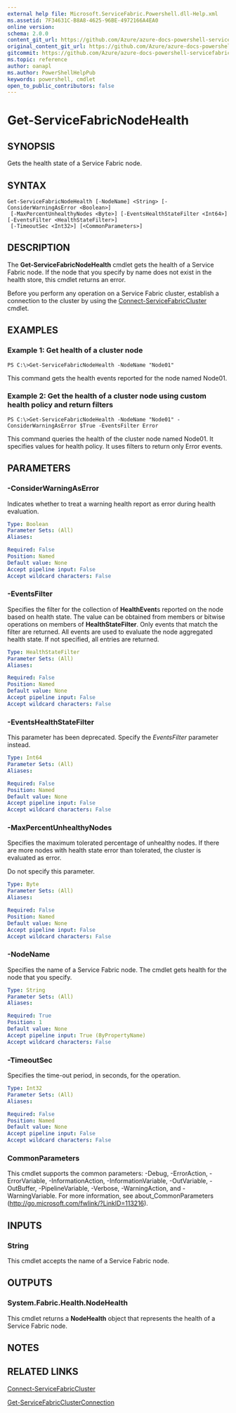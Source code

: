 ```yaml
---
external help file: Microsoft.ServiceFabric.Powershell.dll-Help.xml
ms.assetid: 7F34631C-B8A8-4625-96BE-4972166A4EA0
online version:
schema: 2.0.0
content_git_url: https://github.com/Azure/azure-docs-powershell-servicefabric/blob/master/service-fabric-cmdlets/ServiceFabric/vlatest/Get-ServiceFabricNodeHealth.md
original_content_git_url: https://github.com/Azure/azure-docs-powershell-servicefabric/blob/master/service-fabric-cmdlets/ServiceFabric/vlatest/Get-ServiceFabricNodeHealth.md
gitcommit: https://github.com/Azure/azure-docs-powershell-servicefabric/blob/
ms.topic: reference
author: oanapl
ms.author: PowerShellHelpPub
keywords: powershell, cmdlet
open_to_public_contributors: false
---
```


# Get-ServiceFabricNodeHealth

## SYNOPSIS
Gets the health state of a Service Fabric node.

## SYNTAX

```
Get-ServiceFabricNodeHealth [-NodeName] <String> [-ConsiderWarningAsError <Boolean>]
 [-MaxPercentUnhealthyNodes <Byte>] [-EventsHealthStateFilter <Int64>] [-EventsFilter <HealthStateFilter>]
 [-TimeoutSec <Int32>] [<CommonParameters>]
```

## DESCRIPTION
The **Get-ServiceFabricNodeHealth** cmdlet gets the health of a Service Fabric node.
If the node that you specify by name does not exist in the health store, this cmdlet returns an error.

Before you perform any operation on a Service Fabric cluster, establish a connection to the cluster by using the [Connect-ServiceFabricCluster](./Connect-ServiceFabricCluster.md) cmdlet.

## EXAMPLES

### Example 1: Get health of a cluster node
```
PS C:\>Get-ServiceFabricNodeHealth -NodeName "Node01"
```

This command gets the health events reported for the node named Node01.

### Example 2: Get the health of a cluster node using custom health policy and return filters
```
PS C:\>Get-ServiceFabricNodeHealth -NodeName "Node01" -ConsiderWarningAsError $True -EventsFilter Error
```

This command queries the health of the cluster node named Node01.
It specifies values for health policy.
It uses filters to return only Error events.

## PARAMETERS

### -ConsiderWarningAsError
Indicates whether to treat a warning health report as error during health evaluation.

```yaml
Type: Boolean
Parameter Sets: (All)
Aliases: 

Required: False
Position: Named
Default value: None
Accept pipeline input: False
Accept wildcard characters: False
```

### -EventsFilter
Specifies the filter for the collection of **HealthEvent**s reported on the node based on health state.
The value can be obtained from members or bitwise operations on members of **HealthStateFilter**.
Only events that match the filter are returned.
All events are used to evaluate the node aggregated health state.
If not specified, all entries are returned.

```yaml
Type: HealthStateFilter
Parameter Sets: (All)
Aliases: 

Required: False
Position: Named
Default value: None
Accept pipeline input: False
Accept wildcard characters: False
```

### -EventsHealthStateFilter
This parameter has been deprecated.
Specify the *EventsFilter* parameter instead.

```yaml
Type: Int64
Parameter Sets: (All)
Aliases: 

Required: False
Position: Named
Default value: None
Accept pipeline input: False
Accept wildcard characters: False
```

### -MaxPercentUnhealthyNodes
Specifies the maximum tolerated percentage of unhealthy nodes.
If there are more nodes with health state error than tolerated, the cluster is evaluated as error.

Do not specify this parameter.

```yaml
Type: Byte
Parameter Sets: (All)
Aliases: 

Required: False
Position: Named
Default value: None
Accept pipeline input: False
Accept wildcard characters: False
```

### -NodeName
Specifies the name of a Service Fabric node.
The cmdlet gets health for the node that you specify.

```yaml
Type: String
Parameter Sets: (All)
Aliases: 

Required: True
Position: 1
Default value: None
Accept pipeline input: True (ByPropertyName)
Accept wildcard characters: False
```

### -TimeoutSec
Specifies the time-out period, in seconds, for the operation.

```yaml
Type: Int32
Parameter Sets: (All)
Aliases: 

Required: False
Position: Named
Default value: None
Accept pipeline input: False
Accept wildcard characters: False
```

### CommonParameters
This cmdlet supports the common parameters: -Debug, -ErrorAction, -ErrorVariable, -InformationAction, -InformationVariable, -OutVariable, -OutBuffer, -PipelineVariable, -Verbose, -WarningAction, and -WarningVariable. For more information, see about_CommonParameters (http://go.microsoft.com/fwlink/?LinkID=113216).

## INPUTS

### String
This cmdlet accepts the name of a Service Fabric node.

## OUTPUTS

### System.Fabric.Health.NodeHealth
This cmdlet returns a **NodeHealth** object that represents the health of a Service Fabric node.

## NOTES

## RELATED LINKS

[Connect-ServiceFabricCluster](./Connect-ServiceFabricCluster.md)

[Get-ServiceFabricClusterConnection](./Get-ServiceFabricClusterConnection.md)
